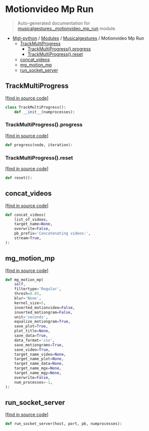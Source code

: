 # Motionvideo Mp Run

> Auto-generated documentation for [musicalgestures._motionvideo_mp_run](https://github.com/fourMs/MGT-python/blob/master/musicalgestures/_motionvideo_mp_run.py) module.

- [Mgt-python](../README.md#mgt-python) / [Modules](../MODULES.md#mgt-python-modules) / [Musicalgestures](index.md#musicalgestures) / Motionvideo Mp Run
    - [TrackMultiProgress](#trackmultiprogress)
        - [TrackMultiProgress().progress](#trackmultiprogressprogress)
        - [TrackMultiProgress().reset](#trackmultiprogressreset)
    - [concat_videos](#concat_videos)
    - [mg_motion_mp](#mg_motion_mp)
    - [run_socket_server](#run_socket_server)

## TrackMultiProgress

[[find in source code]](https://github.com/fourMs/MGT-python/blob/master/musicalgestures/_motionvideo_mp_run.py#L328)

```python
class TrackMultiProgress():
    def __init__(numprocesses):
```

### TrackMultiProgress().progress

[[find in source code]](https://github.com/fourMs/MGT-python/blob/master/musicalgestures/_motionvideo_mp_run.py#L333)

```python
def progress(node, iteration):
```

### TrackMultiProgress().reset

[[find in source code]](https://github.com/fourMs/MGT-python/blob/master/musicalgestures/_motionvideo_mp_run.py#L337)

```python
def reset():
```

## concat_videos

[[find in source code]](https://github.com/fourMs/MGT-python/blob/master/musicalgestures/_motionvideo_mp_run.py#L341)

```python
def concat_videos(
    list_of_videos,
    target_name=None,
    overwrite=False,
    pb_prefix='Concatenating videos:',
    stream=True,
):
```

## mg_motion_mp

[[find in source code]](https://github.com/fourMs/MGT-python/blob/master/musicalgestures/_motionvideo_mp_run.py#L16)

```python
def mg_motion_mp(
    self,
    filtertype='Regular',
    thresh=0.05,
    blur='None',
    kernel_size=5,
    inverted_motionvideo=False,
    inverted_motiongram=False,
    unit='seconds',
    equalize_motiongram=True,
    save_plot=True,
    plot_title=None,
    save_data=True,
    data_format='csv',
    save_motiongrams=True,
    save_video=True,
    target_name_video=None,
    target_name_plot=None,
    target_name_data=None,
    target_name_mgx=None,
    target_name_mgy=None,
    overwrite=False,
    num_processes=-1,
):
```

## run_socket_server

[[find in source code]](https://github.com/fourMs/MGT-python/blob/master/musicalgestures/_motionvideo_mp_run.py#L295)

```python
def run_socket_server(host, port, pb, numprocesses):
```
